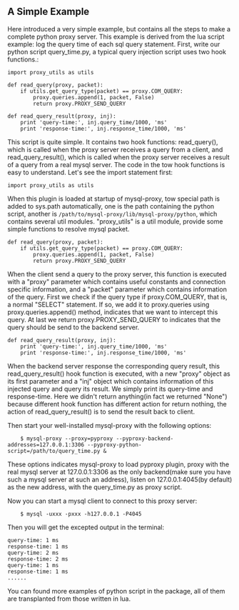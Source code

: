 ## A Simple Example ##

Here introduced a very simple example, but contains all the steps to make a  complete python proxy server. This example is derived from the lua script example: log the query time of each sql query statement. First, write our python script query\_time.py, a typical query injection script uses two hook functions.:
```
import proxy_utils as utils

def read_query(proxy, packet):
	if utils.get_query_type(packet) == proxy.COM_QUERY:
		proxy.queries.append(1, packet, False)
		return proxy.PROXY_SEND_QUERY

def read_query_result(proxy, inj):
	print 'query-time:', inj.query_time/1000, 'ms'
	print 'response-time:', inj.response_time/1000, 'ms'
```

This script is quite simple. It contains two hook functions: read\_query(), which is called when the proxy server receives a query from a client, and read\_query\_result(), which is called when the proxy server receives a result of a query from a real mysql server. The code in the tow hook functions is easy to understand. Let's see the import statement first:
```
import proxy_utils as utils
```
When this plugin is loaded at startup of mysql-proxy, tow special path is added to sys.path automatically, one is the path containing the python script, another is `/path/to/mysql-proxy/lib/mysql-proxy/python`, which contains several util modules. "proxy\_utils" is a util module, provide some simple functions to resolve mysql packet.
```
def read_query(proxy, packet):
	if utils.get_query_type(packet) == proxy.COM_QUERY:
		proxy.queries.append(1, packet, False)
		return proxy.PROXY_SEND_QUERY
```
When the client send a query to the proxy server, this function is executed with a "proxy" parameter which contains useful constants and connection specific information, and a "packet" parameter which contains information of the query. First we check if the query type if proxy.COM\_QUERY, that is, a normal "SELECT" statement. If so, we add it to proxy.queries using proxy.queries.append() method, indicates that we want to intercept this query. At last we return proxy.PROXY\_SEND\_QUERY to indicates that the query should be send to the backend server.
```
def read_query_result(proxy, inj):
	print 'query-time:', inj.query_time/1000, 'ms'
	print 'response-time:', inj.response_time/1000, 'ms'
```
When the backend server response the corresponding query result, this read\_query\_result() hook function is executed, with a new "proxy" object as its first parameter and a "inj" object which contains information of this injected query and query its result. We simply print its query-time and response-time. Here we didn't return anything(in fact we returned "None") because different hook function has different action for return nothing, the action of read\_query\_result() is to send the result back to client.

Then start your well-installed mysql-proxy with the following options:
```
    $ mysql-proxy --proxy=pyproxy --pyproxy-backend-addresses=127.0.0.1:3306 --pyproxy-python-script=/path/to/query_time.py &
```

These options indicates mysql-proxy to load pyproxy plugin, proxy with the real mysql server at 127.0.0.1:3306 as the only backend(make sure you have such a mysql server at such an address), listen on 127.0.0.1:4045(by default) as the new address, with the query\_time.py as proxy script.

Now you can start a mysql client to connect to this proxy server:
```
    $ mysql -uxxx -pxxx -h127.0.0.1 -P4045
```

Then you will get the excepted output in the terminal:
```
query-time: 1 ms
response-time: 1 ms
query-time: 2 ms
response-time: 2 ms
query-time: 1 ms
response-time: 1 ms
......
```

You can found more examples of python script in the package, all of them are transplanted from those written in lua.